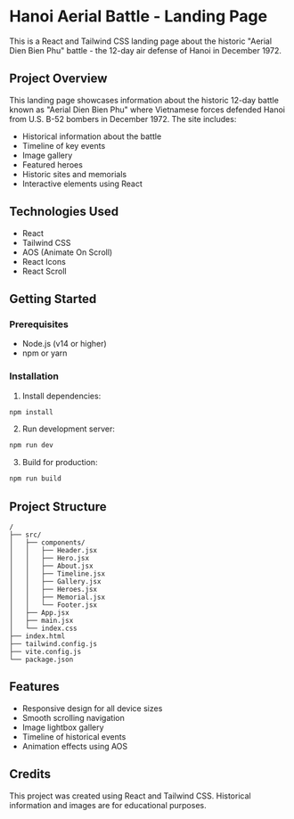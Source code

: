 # Hanoi Aerial Battle - Landing Page

This is a React and Tailwind CSS landing page about the historic "Aerial Dien Bien Phu" battle - the 12-day air defense of Hanoi in December 1972.

## Project Overview

This landing page showcases information about the historic 12-day battle known as "Aerial Dien Bien Phu" where Vietnamese forces defended Hanoi from U.S. B-52 bombers in December 1972. The site includes:

- Historical information about the battle
- Timeline of key events
- Image gallery
- Featured heroes
- Historic sites and memorials
- Interactive elements using React

## Technologies Used

- React
- Tailwind CSS
- AOS (Animate On Scroll)
- React Icons
- React Scroll

## Getting Started

### Prerequisites

- Node.js (v14 or higher)
- npm or yarn

### Installation

1. Install dependencies:

```bash
npm install
```

2. Run development server:

```bash
npm run dev
```

3. Build for production:

```bash
npm run build
```

## Project Structure

```
/
├── src/
│   ├── components/
│   │   ├── Header.jsx
│   │   ├── Hero.jsx
│   │   ├── About.jsx
│   │   ├── Timeline.jsx
│   │   ├── Gallery.jsx
│   │   ├── Heroes.jsx
│   │   ├── Memorial.jsx
│   │   └── Footer.jsx
│   ├── App.jsx
│   ├── main.jsx
│   └── index.css
├── index.html
├── tailwind.config.js
├── vite.config.js
└── package.json
```

## Features

- Responsive design for all device sizes
- Smooth scrolling navigation
- Image lightbox gallery
- Timeline of historical events
- Animation effects using AOS

## Credits

This project was created using React and Tailwind CSS. Historical information and images are for educational purposes.
